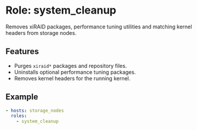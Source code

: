 # Role: system_cleanup

Removes xiRAID packages, performance tuning utilities and matching kernel headers from storage nodes.

## Features
* Purges `xiraid*` packages and repository files.
* Uninstalls optional performance tuning packages.
* Removes kernel headers for the running kernel.

## Example
```yaml
- hosts: storage_nodes
  roles:
    - system_cleanup
```
